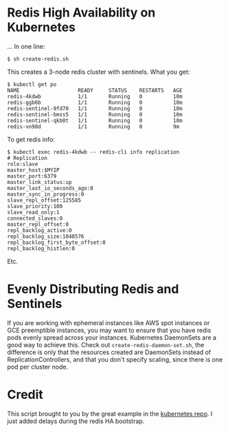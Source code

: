 # Redis High Availability on Kubernetes

... In one line:

```
$ sh create-redis.sh
```

This creates a 3-node redis cluster with sentinels.  What you get:

```
$ kubectl get po
NAME                   READY     STATUS    RESTARTS   AGE
redis-4kdwb            1/1       Running   0          10m
redis-ggb6b            1/1       Running   0          10m
redis-sentinel-9fd70   1/1       Running   0          10m
redis-sentinel-bmss5   1/1       Running   0          10m
redis-sentinel-qkb0t   1/1       Running   0          10m
redis-vn98d            1/1       Running   0          9m
```

To get redis info:

```
$ kubectl exec redis-4kdwb -- redis-cli info replication
# Replication
role:slave
master_host:$MYIP
master_port:6379
master_link_status:up
master_last_io_seconds_ago:0
master_sync_in_progress:0
slave_repl_offset:125585
slave_priority:100
slave_read_only:1
connected_slaves:0
master_repl_offset:0
repl_backlog_active:0
repl_backlog_size:1048576
repl_backlog_first_byte_offset:0
repl_backlog_histlen:0
```

Etc.

# Evenly Distributing Redis and Sentinels

If you are working with ephemeral instances like AWS spot instances or GCE preemptible instances, you may want to ensure that you have redis pods evenly spread across your instances.  Kubernetes DaemonSets are a good way to achieve this.  Check out `create-redis-daemon-set.sh`, the difference is only that the resources created are DaemonSets instead of ReplicationControllers, and that you don't specify scaling, since there is one pod per cluster node.

# Credit

This script brought to you by the great example in the [kubernetes repo](https://github.com/kubernetes/kubernetes/tree/master/examples/storage/redis).  I just added delays during the redis HA bootstrap.
